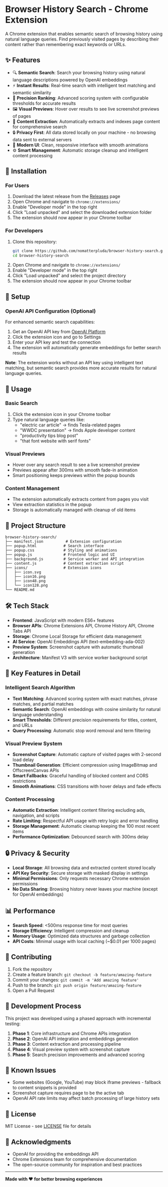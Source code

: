# Browser History Search - Chrome Extension

A Chrome extension that enables semantic search of browsing history using natural language queries. Find previously visited pages by describing their content rather than remembering exact keywords or URLs.

## ✨ Features

- 🔍 **Semantic Search**: Search your browsing history using natural language descriptions powered by OpenAI embeddings
- ⚡ **Instant Results**: Real-time search with intelligent text matching and semantic similarity
- 🎯 **Precision Ranking**: Advanced scoring system with configurable thresholds for accurate results
- 🖼️ **Visual Previews**: Hover over results to see live screenshot previews of pages
- 📄 **Content Extraction**: Automatically extracts and indexes page content for comprehensive search
- 🔒 **Privacy First**: All data stored locally on your machine - no browsing data sent to external servers
- 🎨 **Modern UI**: Clean, responsive interface with smooth animations
- ⚙️ **Smart Management**: Automatic storage cleanup and intelligent content processing

## 🚀 Installation

### For Users

1. Download the latest release from the [Releases](https://github.com/nomatterpluda/browser-history-search/releases) page
2. Open Chrome and navigate to `chrome://extensions/`
3. Enable "Developer mode" in the top right
4. Click "Load unpacked" and select the downloaded extension folder
5. The extension should now appear in your Chrome toolbar

### For Developers

1. Clone this repository:
   ```bash
   git clone https://github.com/nomatterpluda/browser-history-search.git
   cd browser-history-search
   ```
2. Open Chrome and navigate to `chrome://extensions/`
3. Enable "Developer mode" in the top right
4. Click "Load unpacked" and select the project directory
5. The extension should now appear in your Chrome toolbar

## 🔧 Setup

### OpenAI API Configuration (Optional)

For enhanced semantic search capabilities:

1. Get an OpenAI API key from [OpenAI Platform](https://platform.openai.com/api-keys)
2. Click the extension icon and go to Settings
3. Enter your API key and test the connection
4. The extension will automatically generate embeddings for better search results

**Note**: The extension works without an API key using intelligent text matching, but semantic search provides more accurate results for natural language queries.

## 🎯 Usage

### Basic Search
1. Click the extension icon in your Chrome toolbar
2. Type natural language queries like:
   - "electric car article" → finds Tesla-related pages
   - "WWDC presentation" → finds Apple developer content
   - "productivity tips blog post"
   - "that font website with serif fonts"

### Visual Previews
- Hover over any search result to see a live screenshot preview
- Previews appear after 300ms with smooth fade-in animation
- Smart positioning keeps previews within the popup bounds

### Content Management
- The extension automatically extracts content from pages you visit
- View extraction statistics in the popup
- Storage is automatically managed with cleanup of old items

## 📁 Project Structure

```
browser-history-search/
├── manifest.json          # Extension configuration
├── popup.html            # Search interface
├── popup.css             # Styling and animations
├── popup.js              # Frontend logic and UI
├── background.js         # Service worker and API integration
├── content.js            # Content extraction script
├── icons/                # Extension icons
│   ├── icon.svg
│   ├── icon16.png
│   ├── icon48.png
│   └── icon128.png
└── README.md
```

## 🛠️ Tech Stack

- **Frontend**: JavaScript with modern ES6+ features
- **Browser APIs**: Chrome Extensions API, Chrome History API, Chrome Tabs API
- **Storage**: Chrome Local Storage for efficient data management
- **AI Service**: OpenAI Embeddings API (text-embedding-ada-002)
- **Preview System**: Screenshot capture with automatic thumbnail generation
- **Architecture**: Manifest V3 with service worker background script

## 🎨 Key Features in Detail

### Intelligent Search Algorithm
- **Text Matching**: Advanced scoring system with exact matches, phrase matches, and partial matches
- **Semantic Search**: OpenAI embeddings with cosine similarity for natural language understanding
- **Smart Thresholds**: Different precision requirements for titles, content, and URLs
- **Query Processing**: Automatic stop word removal and term filtering

### Visual Preview System
- **Screenshot Capture**: Automatic capture of visited pages with 2-second load delay
- **Thumbnail Generation**: Efficient compression using ImageBitmap and OffscreenCanvas APIs
- **Smart Fallbacks**: Graceful handling of blocked content and CORS restrictions
- **Smooth Animations**: CSS transitions with hover delays and fade effects

### Content Processing
- **Automatic Extraction**: Intelligent content filtering excluding ads, navigation, and scripts
- **Rate Limiting**: Respectful API usage with retry logic and error handling
- **Storage Management**: Automatic cleanup keeping the 100 most recent items
- **Performance Optimization**: Debounced search with 300ms delay

## 🔒 Privacy & Security

- **Local Storage**: All browsing data and extracted content stored locally
- **API Key Security**: Secure storage with masked display in settings
- **Minimal Permissions**: Only requests necessary Chrome extension permissions
- **No Data Sharing**: Browsing history never leaves your machine (except for OpenAI embeddings)

## 📊 Performance

- **Search Speed**: <500ms response time for most queries
- **Storage Efficiency**: Intelligent compression and cleanup
- **Memory Usage**: Optimized data structures and garbage collection
- **API Costs**: Minimal usage with local caching (~$0.01 per 1000 pages)

## 🤝 Contributing

1. Fork the repository
2. Create a feature branch: `git checkout -b feature/amazing-feature`
3. Commit your changes: `git commit -m 'Add amazing feature'`
4. Push to the branch: `git push origin feature/amazing-feature`
5. Open a Pull Request

## 📝 Development Process

This project was developed using a phased approach with incremental testing:

1. **Phase 1**: Core infrastructure and Chrome APIs integration
2. **Phase 2**: OpenAI API integration and embeddings generation
3. **Phase 3**: Content extraction and processing pipeline
4. **Phase 4**: Visual preview system with screenshot capture
5. **Phase 5**: Search precision improvements and advanced scoring

## 🐛 Known Issues

- Some websites (Google, YouTube) may block iframe previews - fallback to content snippets is provided
- Screenshot capture requires page to be the active tab
- OpenAI API rate limits may affect batch processing of large history sets

## 📄 License

MIT License - see [LICENSE](LICENSE) file for details

## 🙏 Acknowledgments

- OpenAI for providing the embeddings API
- Chrome Extensions team for comprehensive documentation
- The open-source community for inspiration and best practices

---

**Made with ❤️ for better browsing experiences** 